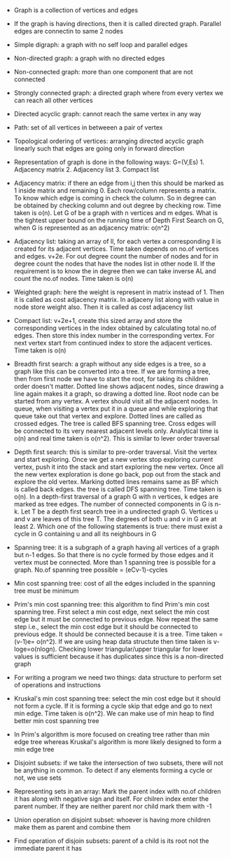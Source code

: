 * Graph is a collection of vertices and edges

* If the graph is having directions, then it is called directed graph. Parallel edges are connectin to same 2 nodes

* Simple digraph: a graph with no self loop and parallel edges

* Non-directed graph: a graph with no directed edges

* Non-connected graph: more than one component that are not connected

* Strongly connected graph: a directed graph where from every vertex we can reach all other vertices

* Directed acyclic graph: cannot reach the same vertex in any way

* Path: set of all vertices in betweeen a pair of vertex

* Topological ordering of vertices: arranging directed acyclic graph linearly such that edges are going only in forward direction

* Representation of graph is done in the following ways: G=(V,Es)
        1. Adjacency matrix
        2. Adjacency list
        3. Compact list

* Adjacency matrix: if there an edge from i,j then this should be marked as 1 inside matrix and remaining 0. Each row/column represents a matrix. To know which edge is coming in check the column. So in degree can be obtained by checking column and out degree by checking row. Time taken is o(n). Let G of be a graph with n vertices and m edges. What is the tightest upper bound on the running time of Depth First Search on G, when G is represented as an adjacency matrix: o(n^2)

* Adjacency list: taking an array of ll, for each vertex a corresponding ll is created for its adjacent vertices. Time taken depends on no.of vertices and edges. v+2e. For out degree count the number of nodes and for in degree count the nodes that have the nodes list in other node ll. If the requirement is to know the in degree then we can take inverse AL and count the no.of nodes. Time taken is o(n)

* Weighted graph: here the weight is represent in matrix instead of 1. Then it is called as cost adjacency matrix. In adjaceny list along with value in node store weight also. Then it is called as cost adjacency list

* Compact list: v+2e+1, create this sized array and store the corresponding vertices in the index obtained by calculating total no.of edges. Then store this index number in the corresponding vertex. For next vertex start from continued index to store the adjacent vertices. Time taken is o(n)

* Breadth first search: a graph without any side edges is a tree, so a graph like this can be converted into a tree. If we are forming a tree, then from first node we have to start the root, for taking its children order doesn't matter. Dotted line shows adjacent nodes, since drawing a line again makes it a graph, so drawing a dotted line. Root node can be started from any vertex. A vertex should visit all the adjacent nodes. In queue, when visiting a vertex put it in a queue and while exploring that queue take out that vertex and explore. Dotted lines are called as crossed edges. The tree is called BFS spanning tree. Cross edges will be connected to its very nearest adjacent levels only. Analytical time is o(n) and real time taken is o(n^2). This is similar to lever order traversal

* Depth first search: this is similar to pre-order traversal. Visit the vertex and start exploring. Once we get a new vertex stop exploring current vertex, push it into the stack and start exploring the new vertex. Once all the new vertex exploration is done go back, pop out from the stack and explore the old vertex. Marking dotted lines remains same as BF which is called back edges. the tree is called DFS spanning tree. Time taken is o(n). In a depth-first traversal of a graph G with n vertices, k edges are marked as tree edges. The number of connected components in G is n-k. Let T be a depth first search tree in a undirected graph G. Vertices u and v are leaves of this tree T. The degrees of both u and v in G are at least 2. Which one of the following statements is true: there must exist a cycle in G containing u and all its neighbours in G

* Spanning tree: it is a subgraph of a graph having all vertices of a graph but n-1 edges. So that there is no cycle formed by those edges and it vertex must be connected. More than 1 spanning tree is possible for a graph. No.of spanning tree possible = (eCv-1)-cycles

* Min cost spanning tree: cost of all the edges included in the spanning tree must be minimum

* Prim's min cost spanning tree: this algorithm to find Prim's min cost spanning tree. First select a min cost edge, next select the min cost edge but it must be connected to previous edge. Now repeat the same step i.e., select the min cost edge but it should be connected to previous edge. It should be connected because it is a tree. Time taken = (v-1)e= o(n^2). If we are using heap data structute then time taken is v-loge=o(nlogn). Checking lower triangular/upper triangular for lower values is sufficient because it has duplicates since this is a non-directed graph

* For writing a program we need two things: data structure to perform set of operations and instructions

* Kruskal's min cost spanning tree: select the min cost edge but it should not form a cycle. If it is forming a cycle skip that edge and go to next min edge. Time taken is o(n^2). We can make use of min heap to find better min cost spanning tree

* In Prim's algorithm is more focused on creating tree rather than min edge tree whereas Kruskal's algorithm is more likely designed to form a min edge tree

* Disjoint subsets: if we take the intersection of two subsets, there will not be anything in common. To detect if any elements forming a cycle or not, we use sets

* Representing sets in an array: Mark the parent index with no.of children it has along with negative sign and itself. For chilren index enter the parent number. If they are neither parent nor child mark them with -1

* Union operation on disjoint subset: whoever is having more children make them as parent and combine them

* Find operation of disjoin subsets: parent of a child is its root not the immediate parent it has

